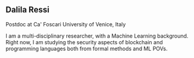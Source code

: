 ## Dalila Ressi 

Postdoc at Ca' Foscari University of Venice, Italy


I am a multi-disciplinary researcher, with a Machine Learning background.
Right now, I am studying the security aspects of blockchain and programming languages both from formal methods and ML POVs.

<!--
**DalilaRessi91/DalilaRessi91** is a ✨ _special_ ✨ repository because its `README.md` (this file) appears on your GitHub profile.

Here are some ideas to get you started:

- 🔭 I’m currently working on ...
- 🌱 I’m currently learning ...
- 👯 I’m looking to collaborate on ...
- 🤔 I’m looking for help with ...
- 💬 Ask me about ...
- 📫 How to reach me: ...
- 😄 Pronouns: ...
- ⚡ Fun fact: ...
-->
